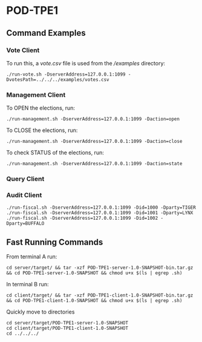# POD-TPE1

## Command Examples
### Vote Client
To run this, a _vote.csv_ file is used from the _/examples_ directory:
```
./run-vote.sh -DserverAddress=127.0.0.1:1099 -DvotesPath=../../../examples/votes.csv
```

### Management Client
To OPEN the elections, run:
```
./run-management.sh -DserverAddress=127.0.0.1:1099 -Daction=open
```

To CLOSE the elections, run:
```
./run-management.sh -DserverAddress=127.0.0.1:1099 -Daction=close
```

To check STATUS of the elections, run:
```
./run-management.sh -DserverAddress=127.0.0.1:1099 -Daction=state
```

### Query Client

### Audit Client
```
./run-fiscal.sh -DserverAddress=127.0.0.1:1099 -Did=1000 -Dparty=TIGER
./run-fiscal.sh -DserverAddress=127.0.0.1:1099 -Did=1001 -Dparty=LYNX
./run-fiscal.sh -DserverAddress=127.0.0.1:1099 -Did=1002 -Dparty=BUFFALO
```

## Fast Running Commands

From terminal A run:
```
cd server/target/ && tar -xzf POD-TPE1-server-1.0-SNAPSHOT-bin.tar.gz && cd POD-TPE1-server-1.0-SNAPSHOT && chmod u+x $(ls | egrep .sh)
```

In terminal B run:
```
cd client/target/ && tar -xzf POD-TPE1-client-1.0-SNAPSHOT-bin.tar.gz && cd POD-TPE1-client-1.0-SNAPSHOT && chmod u+x $(ls | egrep .sh)
```

Quickly move to directories
```
cd server/target/POD-TPE1-server-1.0-SNAPSHOT
cd client/target/POD-TPE1-client-1.0-SNAPSHOT
cd ../../../
```
